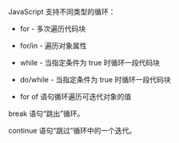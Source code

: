 JavaScript 支持不同类型的循环：

- for - 多次遍历代码块

- for/in - 遍历对象属性

- while - 当指定条件为 true 时循环一段代码块

- do/while - 当指定条件为 true 时循环一段代码块

- for of 语句循环遍历可迭代对象的值

break 语句“跳出”循环。

continue 语句“跳过”循环中的一个迭代。


